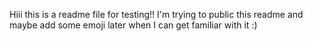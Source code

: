 Hiii this is a readme file for testing!! 
I'm trying to public this readme and maybe add some emoji later when I can get familiar with it :)

